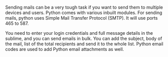 Sending mails can be a very tough task if you want to send them to multiple devices and users. Python comes with various inbuilt modules. For sending mails, python uses Simple Mail Transfer Protocol (SMTP). It will use ports 465 to 587.

You need to enter your login credentials and full message details in the sublime, and you can send emails in bulk. You can add the subject, body of the mail, list of the total recipients and send it to the whole list. Python email codes are used to add Python email attachments as well.
